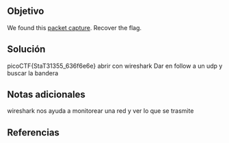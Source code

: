 ## Objetivo
We found this [packet capture](https://jupiter.challenges.picoctf.org/static/483e50268fe7e015c49caf51a69063d0/capture.pcap). Recover the flag.
## Solución
picoCTF{StaT31355_636f6e6e}
abrir con wireshark
Dar en follow a un udp y buscar la bandera
## Notas adicionales
wireshark nos ayuda a monitorear una red y ver lo que se trasmite
## Referencias

